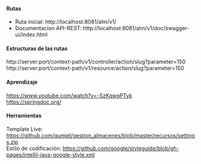 #### Rutas
- Ruta inicial: http://localhost:8081/alm/v1/
- Documentacion API-REST: http://localhost:8081/alm/v1/doc/swagger-ui/index.html  

#### Estructuras de las rutas  
http://server:port/context-path/v1/controller/action/slug?parameter=150  
http://server:port/context-path/v1/resource/action/slug?parameter=150  


#### Aprendizaje
https://www.youtube.com/watch?v=-SzKqwgPTyk  
https://springdoc.org/  

#### Herramientas
Template Live: https://github.com/gumiel/gestion_almacenes/blob/master/recursos/settings.zip  
Estilo de codificación: https://github.com/google/styleguide/blob/gh-pages/intellij-java-google-style.xml  